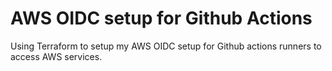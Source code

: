 # AWS OIDC setup for Github Actions

Using Terraform to setup my AWS OIDC setup for Github actions runners to access AWS services.
